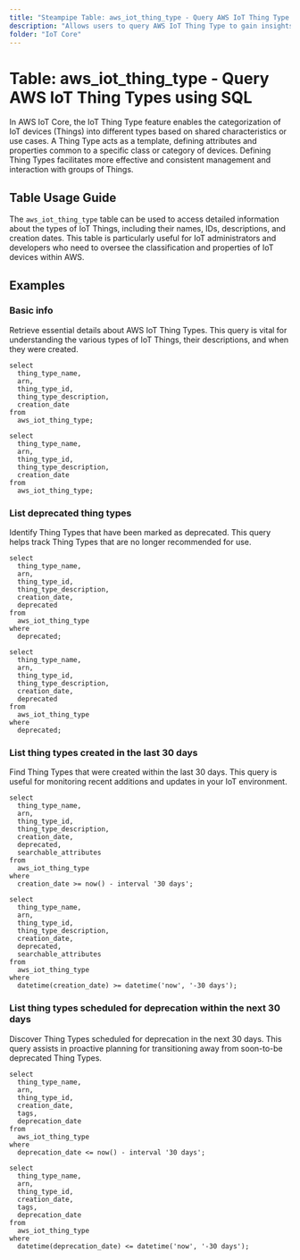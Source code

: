 ```yaml
---
title: "Steampipe Table: aws_iot_thing_type - Query AWS IoT Thing Type using SQL"
description: "Allows users to query AWS IoT Thing Type to gain insights into each thing type's configuration, including ARN, name, creation date, and deprecation status."
folder: "IoT Core"
---
```


# Table: aws_iot_thing_type - Query AWS IoT Thing Types using SQL

In AWS IoT Core, the IoT Thing Type feature enables the categorization of IoT devices (Things) into different types based on shared characteristics or use cases. A Thing Type acts as a template, defining attributes and properties common to a specific class or category of devices. Defining Thing Types facilitates more effective and consistent management and interaction with groups of Things.

## Table Usage Guide

The `aws_iot_thing_type` table can be used to access detailed information about the types of IoT Things, including their names, IDs, descriptions, and creation dates. This table is particularly useful for IoT administrators and developers who need to oversee the classification and properties of IoT devices within AWS.

## Examples

### Basic info
Retrieve essential details about AWS IoT Thing Types. This query is vital for understanding the various types of IoT Things, their descriptions, and when they were created.

```sql+postgres
select
  thing_type_name,
  arn,
  thing_type_id,
  thing_type_description,
  creation_date
from
  aws_iot_thing_type;
```

```sql+sqlite
select
  thing_type_name,
  arn,
  thing_type_id,
  thing_type_description,
  creation_date
from
  aws_iot_thing_type;
```

### List deprecated thing types
Identify Thing Types that have been marked as deprecated. This query helps track Thing Types that are no longer recommended for use.

```sql+postgres
select
  thing_type_name,
  arn,
  thing_type_id,
  thing_type_description,
  creation_date,
  deprecated
from
  aws_iot_thing_type
where
  deprecated;
```

```sql+sqlite
select
  thing_type_name,
  arn,
  thing_type_id,
  thing_type_description,
  creation_date,
  deprecated
from
  aws_iot_thing_type
where
  deprecated;
```

### List thing types created in the last 30 days
Find Thing Types that were created within the last 30 days. This query is useful for monitoring recent additions and updates in your IoT environment.

```sql+postgres
select
  thing_type_name,
  arn,
  thing_type_id,
  thing_type_description,
  creation_date,
  deprecated,
  searchable_attributes
from
  aws_iot_thing_type
where
  creation_date >= now() - interval '30 days';
```

```sql+sqlite
select
  thing_type_name,
  arn,
  thing_type_id,
  thing_type_description,
  creation_date,
  deprecated,
  searchable_attributes
from
  aws_iot_thing_type
where
  datetime(creation_date) >= datetime('now', '-30 days');
```

### List thing types scheduled for deprecation within the next 30 days
Discover Thing Types scheduled for deprecation in the next 30 days. This query assists in proactive planning for transitioning away from soon-to-be deprecated Thing Types.

```sql+postgres
select
  thing_type_name,
  arn,
  thing_type_id,
  creation_date,
  tags,
  deprecation_date
from
  aws_iot_thing_type
where
  deprecation_date <= now() - interval '30 days';
```

```sql+sqlite
select
  thing_type_name,
  arn,
  thing_type_id,
  creation_date,
  tags,
  deprecation_date
from
  aws_iot_thing_type
where
  datetime(deprecation_date) <= datetime('now', '-30 days');
```
